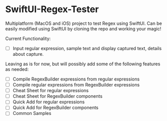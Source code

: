 # SwiftUI-Regex-Tester
Multiplatform (MacOS and iOS) project to test Regex using SwiftUI. Can be easily modified using SwiftUI by cloning the repo and working your magic!

Current Functionality:
- [ ] Input regular expression, sample text and display captured text, details about capture.

Leaving as is for now, but will possibly add some of the following features as needed:

- [ ] Compile RegexBuilder expressions from regular expressions
- [ ] Compile regular expressions from RegexBuilder expressions
- [ ] Cheat Sheet for regular expressions
- [ ] Cheat Sheet for RegexBuilder components
- [ ] Quick Add for regular expressions
- [ ] Quick Add for RegexBuilder components
- [ ] Common Samples

